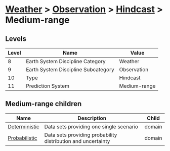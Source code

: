 # [Weather](../../..) > [Observation](../..) > [Hindcast](..) > Medium-range

## Levels

| Level | Name | Value |
|-----|-----|-----|
| 8 | Earth System Discipline Category | Weather |
| 9 | Earth System Discipline Subcategory | Observation |
| 10 | Type | Hindcast |
| 11 | Prediction System | Medium-range |

## Medium-range children

| Name | Description | Child |
|-----|-----|-----|
| [Deterministic](deterministic/) | Data sets providing one single scenario | domain |
| [Probabilistic](probabilistic/) | Data sets providing probability distribution and uncertainty | domain |
